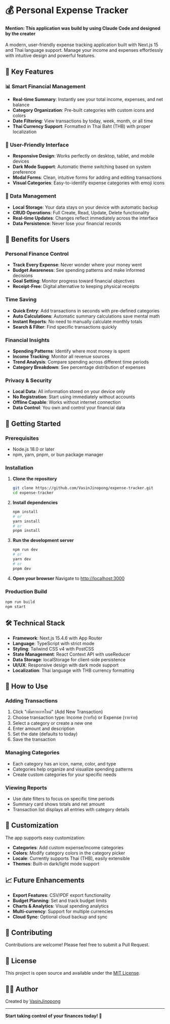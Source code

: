 # 💰 Personal Expense Tracker

#### Mention: This application was build by using Claude Code and designed by the creater

A modern, user-friendly expense tracking application built with Next.js 15 and Thai language support. Manage your income and expenses effortlessly with intuitive design and powerful features.

## 🌟 Key Features

### 📊 **Smart Financial Management**
- **Real-time Summary**: Instantly see your total income, expenses, and net balance
- **Category Organization**: Pre-built categories with custom icons and colors
- **Date Filtering**: View transactions by today, week, month, or all time
- **Thai Currency Support**: Formatted in Thai Baht (THB) with proper localization

### 🎯 **User-Friendly Interface**
- **Responsive Design**: Works perfectly on desktop, tablet, and mobile devices  
- **Dark Mode Support**: Automatic theme switching based on system preference
- **Modal Forms**: Clean, intuitive forms for adding and editing transactions
- **Visual Categories**: Easy-to-identify expense categories with emoji icons

### 💾 **Data Management**
- **Local Storage**: Your data stays on your device with automatic backup
- **CRUD Operations**: Full Create, Read, Update, Delete functionality
- **Real-time Updates**: Changes reflect immediately across the interface
- **Data Persistence**: Never lose your financial records

## 🎯 Benefits for Users

### **Personal Finance Control**
- **Track Every Expense**: Never wonder where your money went
- **Budget Awareness**: See spending patterns and make informed decisions  
- **Goal Setting**: Monitor progress toward financial objectives
- **Receipt-Free**: Digital alternative to keeping physical receipts

### **Time Saving**
- **Quick Entry**: Add transactions in seconds with pre-defined categories
- **Auto Calculations**: Automatic summary calculations save mental math
- **Instant Reports**: No need to manually calculate monthly totals
- **Search & Filter**: Find specific transactions quickly

### **Financial Insights**
- **Spending Patterns**: Identify where most money is spent
- **Income Tracking**: Monitor all revenue sources
- **Trend Analysis**: Compare spending across different time periods
- **Category Breakdown**: See percentage distribution of expenses

### **Privacy & Security**
- **Local Data**: All information stored on your device only
- **No Registration**: Start using immediately without accounts
- **Offline Capable**: Works without internet connection
- **Data Control**: You own and control your financial data

## 🚀 Getting Started

### Prerequisites
- Node.js 18.0 or later
- npm, yarn, pnpm, or bun package manager

### Installation

1. **Clone the repository**
   ```bash
   git clone https://github.com/VasinJinopong/expense-tracker.git
   cd expense-tracker
   ```

2. **Install dependencies**
   ```bash
   npm install
   # or
   yarn install
   # or
   pnpm install
   ```

3. **Run the development server**
   ```bash
   npm run dev
   # or
   yarn dev
   # or
   pnpm dev
   ```

4. **Open your browser**
   Navigate to [http://localhost:3000](http://localhost:3000)

### Production Build
```bash
npm run build
npm start
```

## 🛠️ Technical Stack

- **Framework**: Next.js 15.4.6 with App Router
- **Language**: TypeScript with strict mode
- **Styling**: Tailwind CSS v4 with PostCSS
- **State Management**: React Context API with useReducer
- **Data Storage**: localStorage for client-side persistence
- **UI/UX**: Responsive design with dark mode support
- **Localization**: Thai language with THB currency formatting

## 📱 How to Use

### Adding Transactions
1. Click "เพิ่มรายการใหม่" (Add New Transaction)
2. Choose transaction type: Income (รายรับ) or Expense (รายจ่าย)
3. Select a category or create a new one
4. Enter amount and description
5. Set the date (defaults to today)
6. Save the transaction

### Managing Categories
- Each category has an icon, name, color, and type
- Categories help organize and visualize spending patterns
- Create custom categories for your specific needs

### Viewing Reports
- Use date filters to focus on specific time periods
- Summary card shows totals and net amount
- Transaction list displays all entries with category details

## 🎨 Customization

The app supports easy customization:
- **Categories**: Add custom expense/income categories
- **Colors**: Modify category colors in the category picker
- **Locale**: Currently supports Thai (THB), easily extensible
- **Themes**: Built-in dark/light mode support

## 📈 Future Enhancements

- **Export Features**: CSV/PDF export functionality
- **Budget Planning**: Set and track budget limits
- **Charts & Analytics**: Visual spending analytics
- **Multi-currency**: Support for multiple currencies
- **Cloud Sync**: Optional cloud backup and sync

## 🤝 Contributing

Contributions are welcome! Please feel free to submit a Pull Request.

## 📄 License

This project is open source and available under the [MIT License](LICENSE).

## 👨‍💻 Author

Created by [VasinJinopong](https://github.com/VasinJinopong)

---

**Start taking control of your finances today! 💪**